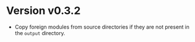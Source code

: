 # Version v0.3.2
- Copy foreign modules from source directories if they are not present in the
  `output` directory.

